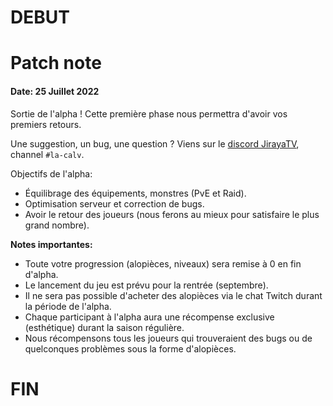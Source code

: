 # DEBUT

# Patch note

#### Date: 25 Juillet 2022

Sortie de l'alpha ! Cette première phase nous permettra d'avoir vos premiers retours.

Une suggestion, un bug, une question ? Viens sur le [discord JirayaTV](https://discord.gg/GG7VaKxF6j), channel `#la-calv`.

Objectifs de l'alpha:

* Équilibrage des équipements, monstres (PvE et Raid).
* Optimisation serveur et correction de bugs.
* Avoir le retour des joueurs (nous ferons au mieux pour satisfaire le plus grand nombre).

**Notes importantes:**

* Toute votre progression (alopièces, niveaux) sera remise à 0 en fin d'alpha.
* Le lancement du jeu est prévu pour la rentrée (septembre).
* Il ne sera pas possible d'acheter des alopièces via le chat Twitch durant la période de l'alpha.
* Chaque participant à l'alpha aura une récompense exclusive (esthétique) durant la saison régulière.
* Nous récompensons tous les joueurs qui trouveraient des bugs ou de quelconques problèmes sous la forme d'alopièces.

# FIN
